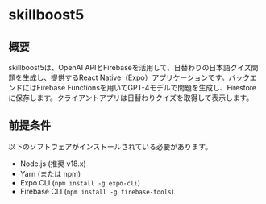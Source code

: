 # skillboost5

## 概要
skillboost5は、OpenAI APIとFirebaseを活用して、日替わりの日本語クイズ問題を生成し、提供するReact Native（Expo）アプリケーションです。バックエンドにはFirebase Functionsを用いてGPT-4モデルで問題を生成し、Firestoreに保存します。クライアントアプリは日替わりクイズを取得して表示します。

## 前提条件
以下のソフトウェアがインストールされている必要があります。
- Node.js (推奨 v18.x)
- Yarn (または npm)
- Expo CLI (`npm install -g expo-cli`)
- Firebase CLI (`npm install -g firebase-tools`)
